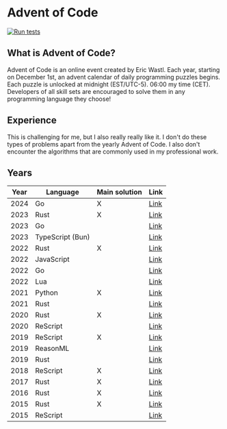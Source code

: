 # Advent of Code

[![Run tests](https://github.com/believer/advent-of-code/workflows/Run%20tests/badge.svg)](https://github.com/believer/advent-of-code/actions?query=workflow%3A%22Run+tests%22)

## What is Advent of Code?

Advent of Code is an online event created by Eric Wastl. Each year, starting on December 1st, an advent calendar of daily programming puzzles begins. Each puzzle is unlocked at midnight (EST/UTC-5). 06:00 my time (CET). Developers of all skill sets are encouraged to solve them in any programming language they choose!

## Experience

This is challenging for me, but I also really really like it. I don't do these types of problems apart from the yearly Advent of Code. I also don't encounter the algorithms that are commonly used in my professional work.

## Years

| Year | Language         | Main solution | Link                     |
| ---- | ---------------- | ------------- | ------------------------ |
| 2024 | Go               | X             | [Link](/go/2024)         |
| 2023 | Rust             | X             | [Link](/rust/2023)       |
| 2023 | Go               |               | [Link](/go/2023)         |
| 2023 | TypeScript (Bun) |               | [Link](/typescript/2023) |
| 2022 | Rust             | X             | [Link](/rust/2022)       |
| 2022 | JavaScript       |               | [Link](/javascript/2022) |
| 2022 | Go               |               | [Link](/go/2022)         |
| 2022 | Lua              |               | [Link](/lua/2022)        |
| 2021 | Python           | X             | [Link](/python/2021)     |
| 2021 | Rust             |               | [Link](/rust/2021)       |
| 2020 | Rust             | X             | [Link](/rust/2020)       |
| 2020 | ReScript         |               | [Link](/rescript/2020)   |
| 2019 | ReScript         | X             | [Link](/rescript/2019)   |
| 2019 | ReasonML         |               | [Link](/reasonml/2019)   |
| 2019 | Rust             |               | [Link](/rust/2019)       |
| 2018 | ReScript         | X             | [Link](/rescript/2018)   |
| 2017 | Rust             | X             | [Link](/rust/2017)       |
| 2016 | Rust             | X             | [Link](/rust/2016)       |
| 2015 | Rust             | X             | [Link](/rust/2015)       |
| 2015 | ReScript         |               | [Link](/rescript/2015)   |

